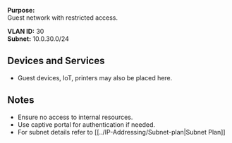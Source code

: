 **Purpose:**  
Guest network with restricted access.

**VLAN ID:** 30  
**Subnet:** 10.0.30.0/24

## Devices and Services
- Guest devices, IoT, printers may also be placed here.

## Notes
- Ensure no access to internal resources.
- Use captive portal for authentication if needed.
- For subnet details refer to [[../IP-Addressing/Subnet-plan|Subnet Plan]]
